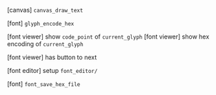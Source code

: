 [canvas] `canvas_draw_text`

[font] `glyph_encode_hex`

[font viewer] show `code_point` of `current_glyph`
[font viewer] show hex encoding of `current_glyph`

[font viewer] has button to next

[font editor] setup `font_editor/`

[font] `font_save_hex_file`
